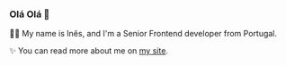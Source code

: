 ### Olá Olá 👋

👩‍💻 My name is Inês, and I'm a Senior Frontend developer from Portugal. 

✨ You can read more about me on [my site](https://ines.omg.lol/).

